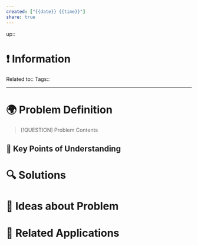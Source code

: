 ```yaml
---
created: ["{{date}} {{time}}"]
share: true
---
```


up::

# ❗ Information
Related to:: 
Tags:: 

___
# 🌍 Problem Definition

> [!QUESTION] Problem
> Contents

## 🔑 **Key Points of Understanding**

# 🔍 Solutions

# 🧠 Ideas about Problem

# 🔗 Related Applications

